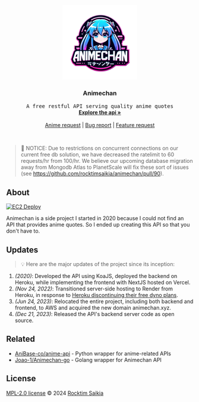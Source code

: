 <!-- PROJECT LOGO -->
<br />
<p align="center">
  <a href="https://github.com/rocktimsaikia/anime-chan">
    <img src=".github/logo.png" alt="Logo" width="200" height="200">
  </a>
  <h3 align="center">Animechan</h3>
  <p align="center">
    <samp>A free restful API serving quality anime quotes</samp>
    <br />
    <a href="https://animechan.xyz/"><strong>Explore the api »</strong></a>
    <br />
    <br />
    <a href="https://github.com/rocktimsaikia/anime-chan/discussions/65">Anime request</a>
    |
    <a href="https://github.com/rocktimsaikia/anime-chan/issues">Bug report</a>
    |
    <a href="https://github.com/rocktimsaikia/anime-chan/issues">Feature request</a>
  </p>
</p>

<br/>

> :bell: NOTICE: Due to restrictions on concurrent connections on our current free db solution, we have decreased the ratelimit to 60 requests/hr from 100/hr. We believe our upcoming database migration away from Mongodb Atlas to PlanetScale will fix these sort of issues (see https://github.com/rocktimsaikia/animechan/pull/90).

## About

[![EC2 Deploy](https://github.com/rocktimsaikia/animechan/actions/workflows/deploy.yml/badge.svg)](https://github.com/rocktimsaikia/animechan/actions/workflows/deploy.yml)

Animechan is a side project I started in 2020 because I could not find an API that provides anime quotes. So I ended up creating this API so that you don't have to.

## Updates

> :bulb: Here are the major updates of the project since its inception:

1. _(2020)_: Developed the API using KoaJS, deployed the backend on Heroku, while implementing the frontend with NextJS hosted on Vercel.
2. _(Nov 24, 2022)_: Transitioned server-side hosting to Render from Heroku, in response to [Heroku discontinuing their free dyno plans](https://blog.heroku.com/new-low-cost-plans).
3. _(Jun 24, 2023)_: Relocated the entire project, including both backend and frontend, to AWS and acquired the new domain animechan.xyz.
4. _(Dec 21, 2023)_: Released the API's backend server code as open source.

## Related

- [AniBase-co/anime-api](https://github.com/AniBase-co/anime-api) - Python wrapper for anime-related APIs
- [Joao-1/Animechan-go](https://github.com/Joao-1/Animechan-go) - Golang wrapper for Animechan API

## License

[MPL-2.0 license](./LICENSE) © 2024 [Rocktim Saikia](https://rocktimsaikia.dev)
